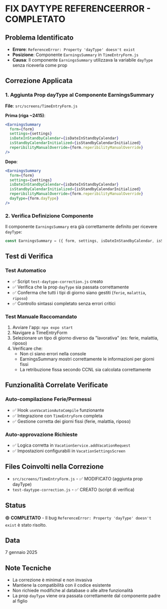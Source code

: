 # FIX DAYTYPE REFERENCEERROR - COMPLETATO

## Problema Identificato
- **Errore**: `ReferenceError: Property 'dayType' doesn't exist`
- **Posizione**: Componente `EarningsSummary` in `TimeEntryForm.js`
- **Causa**: Il componente `EarningsSummary` utilizzava la variabile `dayType` senza riceverla come prop

## Correzione Applicata

### 1. Aggiunta Prop dayType al Componente EarningsSummary
**File**: `src/screens/TimeEntryForm.js`

**Prima (riga ~2415)**:
```jsx
<EarningsSummary 
  form={form} 
  settings={settings} 
  isDateInStandbyCalendar={isDateInStandbyCalendar} 
  isStandbyCalendarInitialized={isStandbyCalendarInitialized}
  reperibilityManualOverride={form.reperibilityManualOverride}
/>
```

**Dopo**:
```jsx
<EarningsSummary 
  form={form} 
  settings={settings} 
  isDateInStandbyCalendar={isDateInStandbyCalendar} 
  isStandbyCalendarInitialized={isStandbyCalendarInitialized}
  reperibilityManualOverride={form.reperibilityManualOverride}
  dayType={form.dayType}
/>
```

### 2. Verifica Definizione Componente
Il componente `EarningsSummary` era già correttamente definito per ricevere `dayType`:
```jsx
const EarningsSummary = ({ form, settings, isDateInStandbyCalendar, isStandbyCalendarInitialized, reperibilityManualOverride, dayType }) => {
```

## Test di Verifica

### Test Automatico
- ✅ Script `test-daytype-correction.js` creato
- ✅ Verifica che la prop `dayType` sia passata correttamente
- ✅ Conferma che tutti i tipi di giorno siano gestiti (`ferie`, `malattia`, `riposo`)
- ✅ Controllo sintassi completato senza errori critici

### Test Manuale Raccomandato
1. Avviare l'app: `npx expo start`
2. Navigare a TimeEntryForm
3. Selezionare un tipo di giorno diverso da "lavorativa" (es: ferie, malattia, riposo)
4. Verificare che:
   - Non ci siano errori nella console
   - EarningsSummary mostri correttamente le informazioni per giorni fissi
   - La retribuzione fissa secondo CCNL sia calcolata correttamente

## Funzionalità Correlate Verificate

### Auto-compilazione Ferie/Permessi
- ✅ Hook `useVacationAutoCompile` funzionante
- ✅ Integrazione con `TimeEntryForm` completa
- ✅ Gestione corretta dei giorni fissi (ferie, malattia, riposo)

### Auto-approvazione Richieste
- ✅ Logica corretta in `VacationService.addVacationRequest`
- ✅ Impostazioni configurabili in `VacationSettingsScreen`

## Files Coinvolti nella Correzione
- `src/screens/TimeEntryForm.js` - ✅ MODIFICATO (aggiunta prop dayType)
- `test-daytype-correction.js` - ✅ CREATO (script di verifica)

## Status
🟢 **COMPLETATO** - Il bug `ReferenceError: Property 'dayType' doesn't exist` è stato risolto.

## Data
7 gennaio 2025

## Note Tecniche
- La correzione è minimal e non invasiva
- Mantiene la compatibilità con il codice esistente
- Non richiede modifiche al database o alle altre funzionalità
- La prop `dayType` viene ora passata correttamente dal componente padre al figlio
